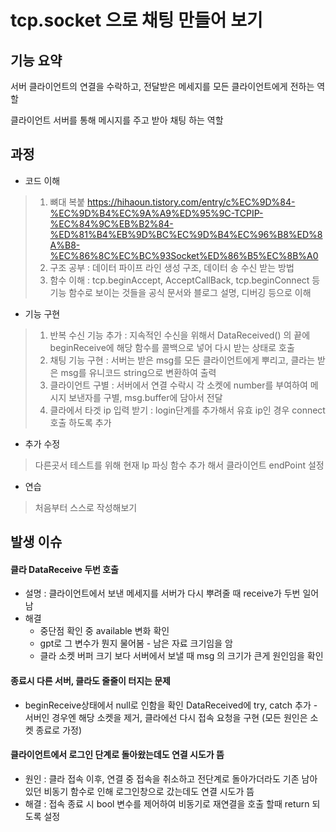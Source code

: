 # tcp.socket 으로 채팅 만들어 보기

기능 요약
---
서버 
 클라이언트의 연결을 수락하고, 전달받은 메세지를 모든 클라이언트에게 전하는 역할

 클라이언트
  서버를 통해 메시지를 주고 받아 채팅 하는 역할


과정
---
* 코드 이해
> 1. 뼈대 복붙 https://hihaoun.tistory.com/entry/c%EC%9D%84-%EC%9D%B4%EC%9A%A9%ED%95%9C-TCPIP-%EC%84%9C%EB%B2%84-%ED%81%B4%EB%9D%BC%EC%9D%B4%EC%96%B8%ED%8A%B8-%EC%86%8C%EC%BC%93Socket%ED%86%B5%EC%8B%A0
> 2. 구조 공부 : 데이터 파이프 라인 생성 구조, 데이터 송 수신 받는 방법
> 3. 함수 이해 : tcp.beginAccept, AcceptCallBack, tcp.beginConnect 등 기능 함수로 보이는 것들을 공식 문서와 블로그 설명, 디버깅 등으로 이해
* 기능 구현
>1. 반복 수신 기능 추가 : 지속적인 수신을 위해서 DataReceived() 의 끝에 beginReceive에 해당 함수를 콜백으로 넣어 다시 받는 상태로 호출
>2. 채팅 기능 구현 : 서버는 받은 msg를 모든 클라이언트에게 뿌리고, 클라는 받은 msg를 유니코드 string으로 변환하여 출력
>3. 클라이언트 구별 : 서버에서 연결 수락시 각 소켓에 number를 부여하여 메시지 보낸자를 구별, msg.buffer에 담아서 전달
>4. 클라에서 타겟 ip 입력 받기 : login단계를 추가해서 유효 ip인 경우 connect 호출 하도록 추가

* 추가 수정
 >다른곳서 테스트를 위해 현재 Ip 파싱 함수 추가 해서 클라이언트 endPoint 설정

* 연습
 >처음부터 스스로 작성해보기

 발생 이슈
-
#### 클라 DataReceive 두번 호출
* 설명 : 클라이언트에서 보낸 메세지를 서버가 다시 뿌려줄 때 receive가 두번 일어남
* 해결
   * 중단점 확인 중 available 변화 확인
   * gpt로 그 변수가 뭔지 물어봄 - 남은 자료 크기임을 암
   * 클라 소켓 버퍼 크기 보다 서버에서 보낼 때 msg 의 크기가 큰게 원인임을 확인
#### 종료시 다른 서버, 클라도 줄줄이 터지는 문제
 * beginReceive상태에서 null로 인함을 확인 DataReceived에 try, catch 추가 - 서버인 경우엔 해당 소켓을 제거, 클라에선 다시 접속 요청을 구현 (모든 원인은 소켓 종료로 가정)
#### 클라이언트에서 로그인 단계로 돌아왔는데도 연결 시도가 뜸
* 원인 : 클라 접속 이후, 연결 중 접속을 취소하고 전단계로 돌아가더라도 기존 남아있던 비동기 함수로 인해 로그인창으로 갔는데도 연결 시도가 뜸
* 해결 : 접속 종료 시 bool 변수를 제어하여 비동기로 재연결을 호출 할때 return 되도록 설정
